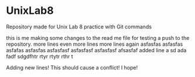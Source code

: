# UnixLab8
Repository made for Unix Lab 8 practice with Git commands


this is me making some changes to the read me file for testing a push to the 
repository.
more lines
even more lines
more lines again
asfasfas
asfasfas
asfafas
asfasfas
asfasfasf
asfasfasf
asfasfasf
afsasfaf
added line
a
sd
ada
fadf
sdgdfhtr
rtyr
rtytr
rthr
t


Adding new lines! This should cause a conflict! I hope!
